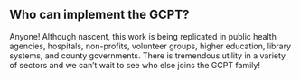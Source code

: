## Who can implement the GCPT?

Anyone! Although nascent, this work is being replicated in public health agencies,
hospitals, non-profits, volunteer groups, higher education, library systems, and
county governments. There is tremendous utility in a variety of sectors and we
can’t wait to see who else joins the GCPT family!

